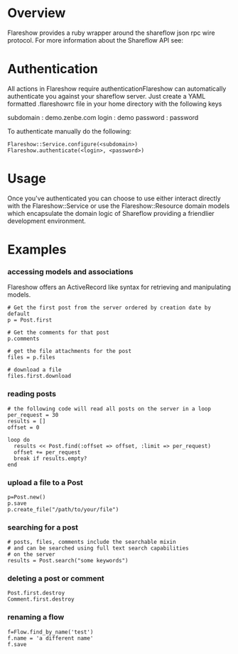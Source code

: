 # Overview

Flareshow provides a ruby wrapper around the shareflow json rpc wire protocol.  For more information about the Shareflow API see:
<Shareflow API Docs Link>

# Authentication

All actions in Flareshow require authenticationFlareshow can automatically authenticate you against your shareflow server.  Just create a YAML formatted .flareshowrc file in your home directory with the following keys

subdomain : demo.zenbe.com
login     : demo
password  : password

To authenticate manually do the following:

    Flareshow::Service.configure(<subdomain>)
    Flareshow.authenticate(<login>, <password>)

# Usage

Once you've authenticated you can choose to use either interact directly with the Flareshow::Service or use the Flareshow::Resource domain models which encapsulate the domain logic of Shareflow providing a friendlier development environment.

# Examples

### accessing models and associations

Flareshow offers an ActiveRecord like syntax for retrieving and manipulating models.

    # Get the first post from the server ordered by creation date by default
    p = Post.first
    
    # Get the comments for that post
    p.comments
    
    # get the file attachments for the post
    files = p.files
    
    # download a file
    files.first.download


### reading posts

    # the following code will read all posts on the server in a loop
    per_request = 30
    results = []
    offset = 0

    loop do 
      results << Post.find(:offset => offset, :limit => per_request)
      offset += per_request
      break if results.empty?
    end

### upload a file to a Post

    p=Post.new()
    p.save
    p.create_file("/path/to/your/file")

### searching for a post

    # posts, files, comments include the searchable mixin
    # and can be searched using full text search capabilities
    # on the server
    results = Post.search("some keywords")

### deleting a post or comment

    Post.first.destroy
    Comment.first.destroy

### renaming a flow

    f=Flow.find_by_name('test')
    f.name = 'a different name'
    f.save